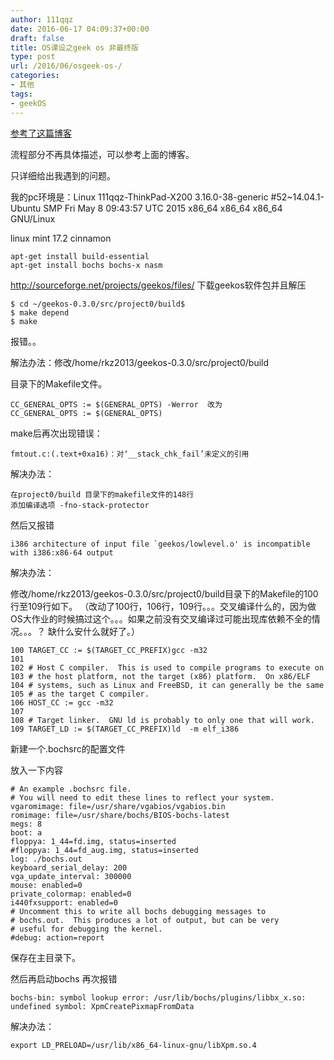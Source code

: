 ```yaml
---
author: 111qqz
date: 2016-06-17 04:09:37+00:00
draft: false
title: OS课设之geek os 非最终版
type: post
url: /2016/06/osgeek-os-/
categories:
- 其他
tags:
- geekOS
---
```


[参考了这篇博客](http://blog.csdn.net/cherylnatsu/article/details/6838459)

流程部分不再具体描述，可以参考上面的博客。

只详细给出我遇到的问题。

我的pc环境是：Linux 111qqz-ThinkPad-X200 3.16.0-38-generic #52~14.04.1-Ubuntu SMP Fri May 8 09:43:57 UTC 2015 x86_64 x86_64 x86_64 GNU/Linux

linux mint 17.2 cinnamon

    
    apt-get install build-essential  
    apt-get install bochs bochs-x nasm


http://sourceforge.net/projects/geekos/files/ 下载geekos软件包并且解压

    
    $ cd ~/geekos-0.3.0/src/project0/build$ 
    $ make depend
    $ make
    


报错。。

解法办法：修改/home/rkz2013/geekos-0.3.0/src/project0/build

目录下的Makefile文件。



    
    CC_GENERAL_OPTS := $(GENERAL_OPTS) -Werror  改为
    CC_GENERAL_OPTS := $(GENERAL_OPTS)


make后再次出现错误：

    
    fmtout.c:(.text+0xa16)：对‘__stack_chk_fail’未定义的引用


解决办法：



    
    在project0/build 目录下的makefile文件的148行
    添加编译选项 -fno-stack-protector


然后又报错

    
    i386 architecture of input file `geekos/lowlevel.o' is incompatible with i386:x86-64 output




解决办法：

修改/home/rkz2013/geekos-0.3.0/src/project0/build目录下的Makefile的100行至109行如下。
（改动了100行，106行，109行。。。交叉编译什么的，因为做OS大作业的时候搞过这个。。。如果之前没有交叉编译过可能出现库依赖不全的情况。。。？ 缺什么安什么就好了。）

    
    100 TARGET_CC := $(TARGET_CC_PREFIX)gcc -m32                                                  
    101 
    102 # Host C compiler.  This is used to compile programs to execute on                        
    103 # the host platform, not the target (x86) platform.  On x86/ELF
    104 # systems, such as Linux and FreeBSD, it can generally be the same                        
    105 # as the target C compiler.                                                               
    106 HOST_CC := gcc -m32                                                                       
    107 
    108 # Target linker.  GNU ld is probably to only one that will work.                          
    109 TARGET_LD := $(TARGET_CC_PREFIX)ld  -m elf_i386


新建一个.bochsrc的配置文件

放入一下内容

    
    # An example .bochsrc file.
    # You will need to edit these lines to reflect your system.
    vgaromimage: file=/usr/share/vgabios/vgabios.bin
    romimage: file=/usr/share/bochs/BIOS-bochs-latest
    megs: 8
    boot: a
    floppya: 1_44=fd.img, status=inserted
    #floppya: 1_44=fd_aug.img, status=inserted
    log: ./bochs.out
    keyboard_serial_delay: 200
    vga_update_interval: 300000
    mouse: enabled=0
    private_colormap: enabled=0
    i440fxsupport: enabled=0
    # Uncomment this to write all bochs debugging messages to
    # bochs.out.  This produces a lot of output, but can be very
    # useful for debugging the kernel.
    #debug: action=report


保存在主目录下。

然后再启动bochs
再次报错

    
    
    bochs-bin: symbol lookup error: /usr/lib/bochs/plugins/libbx_x.so: undefined symbol: XpmCreatePixmapFromData
    


解决办法：

 

    
    
    export LD_PRELOAD=/usr/lib/x86_64-linux-gnu/libXpm.so.4






